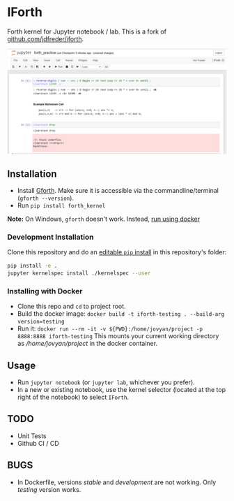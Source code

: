 # IForth
Forth kernel for Jupyter notebook / lab. This is a fork of [github.com/jdfreder/iforth](https://github.com/jdfreder/iforth).

![Example Notebook Screenshot](notebook_screenshot.png)

## Installation
- Install [Gforth](https://www.gnu.org/software/gforth/).  Make sure it is accessible via the commandline/terminal (`gforth --version`).
- Run `pip install forth_kernel`

**Note:** On Windows, `gforth` doesn't work. Instead, [run using docker](#installing-with-docker)

### Development Installation
Clone this repository and do an [editable `pip` install](https://pip.pypa.io/en/stable/topics/local-project-installs/#editable-installs) in this repository's folder:
```bash
pip install -e .
jupyter kernelspec install ./kernelspec --user   
```

### Installing with Docker
- Clone this repo and `cd` to project root.
- Build the docker image: `docker build -t iforth-testing . --build-arg version=testing`
- Run it: `docker run --rm -it -v ${PWD}:/home/jovyan/project -p 8888:8888 iforth-testing`
  This mounts your current working directory as */home/jovyan/project* in the docker container.

## Usage
- Run `jupyter notebook` (or `jupyter lab`, whichever you prefer).
- In a new or existing notebook, use the kernel selector (located at the top right of the notebook) to select `IForth`.

## TODO
- Unit Tests
- Github CI / CD

## BUGS
- In Dockerfile, versions *stable* and *development* are not working. Only *testing* version works.

